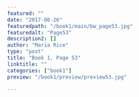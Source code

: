 ```yaml
---
featured: ""
date: "2017-08-26"
featuredpath: "/book1/main/bw_page53.jpg"
featuredalt: "Page53"
description2: []
author: "Maria Rice"
type: "post"
title: "Book 1, Page 53"
linktitle: ""
categories: ["book1"]
preview: "/book1/preview/preview53.jpg"

---
```

